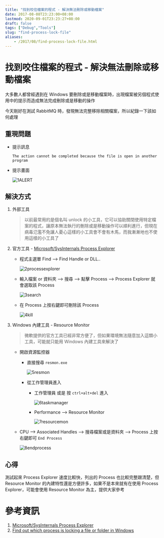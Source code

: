 ```yaml
---
title: "找到咬住檔案的程式 - 解決無法刪除或移動檔案"
date: 2017-08-08T23:23:00+08:00
lastmod: 2020-09-01T23:23:27+08:00
draft: false
tags: ["Debug","Tools"]
slug: "find-process-lock-file"
aliases:
    - /2017/08/find-process-lock-file.html
---
```

# 找到咬住檔案的程式 - 解決無法刪除或移動檔案
大多數人都曾經遇到在 Windows 要刪除或是移動檔案時，出現檔案被另個程式使用中的提示而造成無法完成刪除或是移動的操作

今天剛好在測試 RabbitMQ 時，發現無法完整移除相關檔案，所以紀錄一下該如何處理

## 重現問題

*   提示訊息

    ```
    The action cannot be completed because the file is open in another program
    ```

*   提示畫面

    ![1ALERT](https://user-images.githubusercontent.com/3851540/29079414-b5801038-7c8f-11e7-9f99-b11e814f317d.png)

## 解決方式

1.  外部工具

    > 以前最常用的是個名叫 unlock 的小工具，它可以協助關閉使用特定檔案的程式，讓原本無法執行的刪除或是移動操作可以順利進行，但現在病毒氾濫不免讓人憂心這樣的小工具會不會有木馬，而我漸漸地也不使用這樣的小工具了

2.  官方工具 - [Microsoft/SysInternals Process Explorer](https://docs.microsoft.com/zh-tw/sysinternals/downloads/process-explorer?WT.mc_id=DOP-MVP-5002594)


    *   程式主選單 Find --> Find Handle or DLL..

        ![2processexplorer](https://user-images.githubusercontent.com/3851540/29079413-b57de498-7c8f-11e7-8cea-a68006f3b0f7.png)

    *   輸入檔案 or 資料夾 --> 搜尋 --> 點擊 Process --> Process Explorer 就會選取該 Process

        ![3search](https://user-images.githubusercontent.com/3851540/29079416-b5991844-7c8f-11e7-8bcb-36851fed4c03.png)

    *   在 Process 上按右鍵即可刪除該 Process

        ![4kill](https://user-images.githubusercontent.com/3851540/29079417-b5a17430-7c8f-11e7-8d3f-dc95419ca20b.png)

3.  Windows 內建工具 - Resource Monitor

    > 微軟提供的官方工具已經非常方便了，但如果環境無法隨意加入這類小工具，可能就只能用 Windows 內建工具來解決了

    *   開啟資源監控器
        *   直接搜尋 `resmon.exe`

            ![5resmon](https://user-images.githubusercontent.com/3851540/29079419-b5a87f46-7c8f-11e7-8f59-3466e2b6b81a.png)

        *   從工作管理員進入

            *   工作管理員 或是 按 `ctrl+alt+del` 進入

                ![6taskmanager](https://user-images.githubusercontent.com/3851540/29079420-b5aee520-7c8f-11e7-9986-cde9009530dd.png)

            *   Performance --> Resource Monitor

                ![7resourcemon](https://user-images.githubusercontent.com/3851540/29079421-b5bc2f14-7c8f-11e7-8fcf-ddeb5963acb3.png)

    *   CPU --> Associated Handles --> 搜尋檔案或是資料夾 --> Process 上按右鍵即可 `End Process`

        ![8endprocess](https://user-images.githubusercontent.com/3851540/29079422-b5bd2c84-7c8f-11e7-9dd1-52fa7bd919d0.png)

## 心得

測試起來 Process Explorer 速度比較快，列出的 Process 也比較完整跟清楚，但 Resource Monitor 的內建特性還是方便許多，如果不是本來就有在使用 Process Explorer，可能會使用 Resource Monitor 為主，提供大家參考

# 參考資訊

1.  [Microsoft/SysInternals Process Explorer](https://docs.microsoft.com/zh-tw/sysinternals/downloads/process-explorer?WT.mc_id=DOP-MVP-5002594)
2.  [Find out which process is locking a file or folder in Windows](https://superuser.com/questions/117902/find-out-which-process-is-locking-a-file-or-folder-in-windows)
